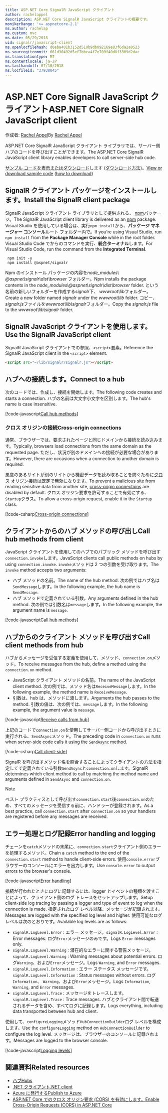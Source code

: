 ```yaml
---
title: ASP.NET Core SignalR JavaScript クライアント
author: rachelappel
description: ASP.NET Core SignalR JavaScript クライアントの概要です。
monikerRange: '>= aspnetcore-2.1'
ms.author: rachelap
ms.custom: mvc
ms.date: 05/29/2018
uid: signalr/javascript-client
ms.openlocfilehash: d0eba401b3152d510b9db092169e83f6da2a0523
ms.sourcegitcommit: 661d30492d5ef7bbca4f7e709f40d8f3309d2dac
ms.translationtype: MT
ms.contentlocale: ja-JP
ms.lasthandoff: 07/10/2018
ms.locfileid: "37938045"
---
```

# <a name="aspnet-core-signalr-javascript-client"></a><span data-ttu-id="88bc0-103">ASP.NET Core SignalR JavaScript クライアント</span><span class="sxs-lookup"><span data-stu-id="88bc0-103">ASP.NET Core SignalR JavaScript client</span></span>

<span data-ttu-id="88bc0-104">作成者: [Rachel Appel](http://twitter.com/rachelappel)</span><span class="sxs-lookup"><span data-stu-id="88bc0-104">By [Rachel Appel](http://twitter.com/rachelappel)</span></span>

<span data-ttu-id="88bc0-105">ASP.NET Core SignalR JavaScript クライアント ライブラリでは、サーバー側ハブのコードを呼び出すことができます。</span><span class="sxs-lookup"><span data-stu-id="88bc0-105">The ASP.NET Core SignalR JavaScript client library enables developers to call server-side hub code.</span></span>

<span data-ttu-id="88bc0-106">[サンプル コードを表示またはダウンロード](https://github.com/aspnet/Docs/tree/live/aspnetcore/signalr/javascript-client/sample)します ([ダウンロード方法](xref:tutorials/index#how-to-download-a-sample))。</span><span class="sxs-lookup"><span data-stu-id="88bc0-106">[View or download sample code](https://github.com/aspnet/Docs/tree/live/aspnetcore/signalr/javascript-client/sample) ([how to download](xref:tutorials/index#how-to-download-a-sample))</span></span>

## <a name="install-the-signalr-client-package"></a><span data-ttu-id="88bc0-107">SignalR クライアント パッケージをインストールします。</span><span class="sxs-lookup"><span data-stu-id="88bc0-107">Install the SignalR client package</span></span>

<span data-ttu-id="88bc0-108">SignalR JavaScript クライアント ライブラリとして提供される、 [npm](https://www.npmjs.com/)パッケージ。</span><span class="sxs-lookup"><span data-stu-id="88bc0-108">The SignalR JavaScript client library is delivered as an [npm](https://www.npmjs.com/) package.</span></span> <span data-ttu-id="88bc0-109">Visual Studio を使用している場合は、実行`npm install`から、**パッケージ マネージャー コンソール**ルート フォルダー内で。</span><span class="sxs-lookup"><span data-stu-id="88bc0-109">If you're using Visual Studio, run `npm install` from the **Package Manager Console** while in the root folder.</span></span> <span data-ttu-id="88bc0-110">Visual Studio Code でからのコマンドを実行、**統合ターミナル**します。</span><span class="sxs-lookup"><span data-stu-id="88bc0-110">For Visual Studio Code, run the command from the **Integrated Terminal**.</span></span>

  ```console
   npm init -y
   npm install @aspnet/signalr
  ```

<span data-ttu-id="88bc0-111">Npm のインストール パッケージの内容を*node_modules\\ @aspnet\signalr\dist\browser* フォルダー。</span><span class="sxs-lookup"><span data-stu-id="88bc0-111">Npm installs the package contents in the *node_modules\\@aspnet\signalr\dist\browser* folder.</span></span> <span data-ttu-id="88bc0-112">という名前の新しいフォルダーを作成する*signalr*下、 *wwwroot\\lib*フォルダー。</span><span class="sxs-lookup"><span data-stu-id="88bc0-112">Create a new folder named *signalr* under the *wwwroot\\lib* folder.</span></span> <span data-ttu-id="88bc0-113">コピー、 *signalr.js*ファイルを*wwwroot\lib\signalr*フォルダー。</span><span class="sxs-lookup"><span data-stu-id="88bc0-113">Copy the *signalr.js* file to the *wwwroot\lib\signalr* folder.</span></span>

## <a name="use-the-signalr-javascript-client"></a><span data-ttu-id="88bc0-114">SignalR JavaScript クライアントを使用します。</span><span class="sxs-lookup"><span data-stu-id="88bc0-114">Use the SignalR JavaScript client</span></span>

<span data-ttu-id="88bc0-115">SignalR JavaScript クライアントでの参照、`<script>`要素。</span><span class="sxs-lookup"><span data-stu-id="88bc0-115">Reference the SignalR JavaScript client in the `<script>` element.</span></span>

```html
<script src="~/lib/signalr/signalr.js"></script>
```

## <a name="connect-to-a-hub"></a><span data-ttu-id="88bc0-116">ハブへの接続します。</span><span class="sxs-lookup"><span data-stu-id="88bc0-116">Connect to a hub</span></span>

<span data-ttu-id="88bc0-117">次のコードでは、作成し、接続を開始します。</span><span class="sxs-lookup"><span data-stu-id="88bc0-117">The following code creates and starts a connection.</span></span> <span data-ttu-id="88bc0-118">ハブの名前は大文字小文字を区別します。</span><span class="sxs-lookup"><span data-stu-id="88bc0-118">The hub's name is case insensitive.</span></span>

[!code-javascript[Call hub methods](javascript-client/sample/wwwroot/js/chat.js?range=9-12,28)]

### <a name="cross-origin-connections"></a><span data-ttu-id="88bc0-119">クロス オリジンの接続</span><span class="sxs-lookup"><span data-stu-id="88bc0-119">Cross-origin connections</span></span>

<span data-ttu-id="88bc0-120">通常、ブラウザーでは、要求されたページと同じドメインから接続を読み込みます。</span><span class="sxs-lookup"><span data-stu-id="88bc0-120">Typically, browsers load connections from the same domain as the requested page.</span></span> <span data-ttu-id="88bc0-121">ただし、状況が別のドメインへの接続が必要な場合があります。</span><span class="sxs-lookup"><span data-stu-id="88bc0-121">However, there are occasions when a connection to another domain is required.</span></span>

<span data-ttu-id="88bc0-122">悪意のあるサイトが別のサイトから機密データを読み取ることを防ぐために[クロス オリジン接続](xref:security/cors)は既定で無効になります。</span><span class="sxs-lookup"><span data-stu-id="88bc0-122">To prevent a malicious site from reading sensitive data from another site, [cross-origin connections](xref:security/cors) are disabled by default.</span></span> <span data-ttu-id="88bc0-123">クロス オリジン要求を許可することで有効にする、`Startup`クラス。</span><span class="sxs-lookup"><span data-stu-id="88bc0-123">To allow a cross-origin request, enable it in the `Startup` class.</span></span>

[!code-csharp[Cross-origin connections](javascript-client/sample/Startup.cs?highlight=29-35,56)]

## <a name="call-hub-methods-from-client"></a><span data-ttu-id="88bc0-124">クライアントからのハブ メソッドの呼び出し</span><span class="sxs-lookup"><span data-stu-id="88bc0-124">Call hub methods from client</span></span>

<span data-ttu-id="88bc0-125">JavaScript クライアントを使用してのハブでのパブリック メソッドを呼び出す`connection.invoke`します。</span><span class="sxs-lookup"><span data-stu-id="88bc0-125">JavaScript clients call public methods on hubs by using `connection.invoke`.</span></span> <span data-ttu-id="88bc0-126">`invoke`メソッドは 2 つの引数を受け取ります。</span><span class="sxs-lookup"><span data-stu-id="88bc0-126">The `invoke` method accepts two arguments:</span></span>

* <span data-ttu-id="88bc0-127">ハブ メソッドの名前。</span><span class="sxs-lookup"><span data-stu-id="88bc0-127">The name of the hub method.</span></span> <span data-ttu-id="88bc0-128">次の例ではハブ名は`SendMessage`します。</span><span class="sxs-lookup"><span data-stu-id="88bc0-128">In the following example, the hub name is `SendMessage`.</span></span>
* <span data-ttu-id="88bc0-129">ハブ メソッドで定義されている引数。</span><span class="sxs-lookup"><span data-stu-id="88bc0-129">Any arguments defined in the hub method.</span></span> <span data-ttu-id="88bc0-130">次の例では引数名は`message`します。</span><span class="sxs-lookup"><span data-stu-id="88bc0-130">In the following example, the argument name is `message`.</span></span>

[!code-javascript[Call hub methods](javascript-client/sample/wwwroot/js/chat.js?range=24)]

## <a name="call-client-methods-from-hub"></a><span data-ttu-id="88bc0-131">ハブからのクライアント メソッドを呼び出す</span><span class="sxs-lookup"><span data-stu-id="88bc0-131">Call client methods from hub</span></span>

<span data-ttu-id="88bc0-132">ハブからメッセージを受信する定義を使用して、メソッド、`connection.on`メソッド。</span><span class="sxs-lookup"><span data-stu-id="88bc0-132">To receive messages from the hub, define a method using the `connection.on` method.</span></span>

* <span data-ttu-id="88bc0-133">JavaScript クライアント メソッドの名前。</span><span class="sxs-lookup"><span data-stu-id="88bc0-133">The name of the JavaScript client method.</span></span> <span data-ttu-id="88bc0-134">次の例では、メソッド名は`ReceiveMessage`します。</span><span class="sxs-lookup"><span data-stu-id="88bc0-134">In the following example, the method name is `ReceiveMessage`.</span></span>
* <span data-ttu-id="88bc0-135">引数は、hub は、メソッドに渡します。</span><span class="sxs-lookup"><span data-stu-id="88bc0-135">Arguments the hub passes to the method.</span></span> <span data-ttu-id="88bc0-136">引数の値は、次の例では、`message`します。</span><span class="sxs-lookup"><span data-stu-id="88bc0-136">In the following example, the argument value is `message`.</span></span>

[!code-javascript[Receive calls from hub](javascript-client/sample/wwwroot/js/chat.js?range=14-19)]

<span data-ttu-id="88bc0-137">上記のコードで`connection.on`を使用してサーバー側コードから呼び出すときに実行される、`SendAsync`メソッド。</span><span class="sxs-lookup"><span data-stu-id="88bc0-137">The preceding code in `connection.on` runs when server-side code calls it using the `SendAsync` method.</span></span>

[!code-csharp[Call client-side](javascript-client/sample/hubs/chathub.cs?range=8-11)]

<span data-ttu-id="88bc0-138">SignalR を呼び出すメソッド名を照合することによってクライアントの方法を指定してで定義されている引数`SendAsync`と`connection.on`します。</span><span class="sxs-lookup"><span data-stu-id="88bc0-138">SignalR determines which client method to call by matching the method name and arguments defined in `SendAsync` and `connection.on`.</span></span>

> [!NOTE]
> <span data-ttu-id="88bc0-139">ベスト プラクティスとして呼び出す`connection.start`後`connection.on`のため、すべてのメッセージを受信する前に、ハンドラーが登録されます。</span><span class="sxs-lookup"><span data-stu-id="88bc0-139">As a best practice, call `connection.start` after `connection.on` so your handlers are registered before any messages are received.</span></span>

## <a name="error-handling-and-logging"></a><span data-ttu-id="88bc0-140">エラー処理とログ記録</span><span class="sxs-lookup"><span data-stu-id="88bc0-140">Error handling and logging</span></span>

<span data-ttu-id="88bc0-141">チェーンを`catch`メソッドの末尾に、`connection.start`クライアント側のエラーを処理するメソッド。</span><span class="sxs-lookup"><span data-stu-id="88bc0-141">Chain a `catch` method to the end of the `connection.start` method to handle client-side errors.</span></span> <span data-ttu-id="88bc0-142">使用`console.error`ブラウザーのコンソールにエラーを出力します。</span><span class="sxs-lookup"><span data-stu-id="88bc0-142">Use `console.error` to output errors to the browser's console.</span></span>

[!code-javascript[Error handling](javascript-client/sample/wwwroot/js/chat.js?range=28)]

<span data-ttu-id="88bc0-143">接続が行われたときにログに記録するには、logger とイベントの種類を渡すことによって、クライアント側のログ トレースをセットアップします。</span><span class="sxs-lookup"><span data-stu-id="88bc0-143">Setup client-side log tracing by passing a logger and type of event to log when the connection is made.</span></span> <span data-ttu-id="88bc0-144">指定されたログ レベル以降、メッセージが記録されます。</span><span class="sxs-lookup"><span data-stu-id="88bc0-144">Messages are logged with the specified log level and higher.</span></span> <span data-ttu-id="88bc0-145">使用可能なログ レベルは次のとおりです。</span><span class="sxs-lookup"><span data-stu-id="88bc0-145">Available log levels are as follows:</span></span>

* <span data-ttu-id="88bc0-146">`signalR.LogLevel.Error` : エラー メッセージ。</span><span class="sxs-lookup"><span data-stu-id="88bc0-146">`signalR.LogLevel.Error` : Error messages.</span></span> <span data-ttu-id="88bc0-147">ログ`Error`メッセージのみです。</span><span class="sxs-lookup"><span data-stu-id="88bc0-147">Logs `Error` messages only.</span></span>
* <span data-ttu-id="88bc0-148">`signalR.LogLevel.Warning` : 潜在的なエラーに関する警告メッセージ。</span><span class="sxs-lookup"><span data-stu-id="88bc0-148">`signalR.LogLevel.Warning` : Warning messages about potential errors.</span></span> <span data-ttu-id="88bc0-149">ログ`Warning`、および`Error`メッセージ。</span><span class="sxs-lookup"><span data-stu-id="88bc0-149">Logs `Warning`, and `Error` messages.</span></span>
* <span data-ttu-id="88bc0-150">`signalR.LogLevel.Information` : エラー ステータス メッセージです。</span><span class="sxs-lookup"><span data-stu-id="88bc0-150">`signalR.LogLevel.Information` : Status messages without errors.</span></span> <span data-ttu-id="88bc0-151">ログ`Information`、 `Warning`、および`Error`メッセージ。</span><span class="sxs-lookup"><span data-stu-id="88bc0-151">Logs `Information`, `Warning`, and `Error` messages.</span></span>
* <span data-ttu-id="88bc0-152">`signalR.LogLevel.Trace` : メッセージをトレースします。</span><span class="sxs-lookup"><span data-stu-id="88bc0-152">`signalR.LogLevel.Trace` : Trace messages.</span></span> <span data-ttu-id="88bc0-153">ハブとクライアント間で転送されるデータを含め、すべてログに記録します。</span><span class="sxs-lookup"><span data-stu-id="88bc0-153">Logs everything, including data transported between hub and client.</span></span>

<span data-ttu-id="88bc0-154">使用して、`configureLogging`メソッド`HubConnectionBuilder`ログ レベルを構成します。</span><span class="sxs-lookup"><span data-stu-id="88bc0-154">Use the `configureLogging` method on `HubConnectionBuilder` to configure the log level.</span></span> <span data-ttu-id="88bc0-155">メッセージは、ブラウザーのコンソールに記録されます。</span><span class="sxs-lookup"><span data-stu-id="88bc0-155">Messages are logged to the browser console.</span></span>

[!code-javascript[Logging levels](javascript-client/sample/wwwroot/js/chat.js?range=9-12)]

## <a name="related-resources"></a><span data-ttu-id="88bc0-156">関連資料</span><span class="sxs-lookup"><span data-stu-id="88bc0-156">Related resources</span></span>

* [<span data-ttu-id="88bc0-157">ハブ</span><span class="sxs-lookup"><span data-stu-id="88bc0-157">Hubs</span></span>](xref:signalr/hubs)
* [<span data-ttu-id="88bc0-158">.NET クライアント</span><span class="sxs-lookup"><span data-stu-id="88bc0-158">.NET client</span></span>](xref:signalr/dotnet-client)
* [<span data-ttu-id="88bc0-159">Azure に発行する</span><span class="sxs-lookup"><span data-stu-id="88bc0-159">Publish to Azure</span></span>](xref:signalr/publish-to-azure-web-app)
* [<span data-ttu-id="88bc0-160">ASP.NET Core でのクロス オリジン要求 (CORS) を有効にします。</span><span class="sxs-lookup"><span data-stu-id="88bc0-160">Enable Cross-Origin Requests (CORS) in ASP.NET Core</span></span>](xref:security/cors)
